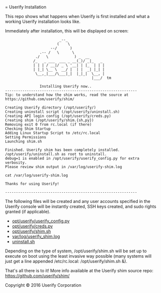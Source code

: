 = Userify Installation


This repo shows what happens when Userify is first installed and what a working
Userify installation looks like.


Immediately after installation, this will be displayed on screen:


       
                             _--_
                            (    \
                         --/      )
                    .-- /   \      \
                  ./   \            ) _  __
                 /_   _ ___  ___ _ __(_)/ _|_   _
                 | | | / __|/ _ \ '__| | |_  | | |
                 | |_| \__ \  __/ |  | |  _| |_| |
                  \__,_|___/\___|_|  |_|_|  \__, |
                                            |___/  tm
    
                    Installing Userify now..                     
    -------------------------------------------------------------
    Tip: to understand how the shim works, read the source at
    https://github.com/userify/shim/
    
    Creating Userify directory (/opt/userify/)
    Creating uninstall script (/opt/userify/uninstall.sh)
    Creating API login config (/opt/userify/creds.py)
    Creating shim (/opt/userify/shim.{sh,py})
    Removing exit 0 from rc.local (if there)
    Checking Shim Startup
    Adding Linux Startup Script to /etc/rc.local
    Setting Permissions
    Launching shim.sh
    
    Finished. Userify shim has been completely installed.
    /opt/userify/uninstall.sh as root to uninstall.
    debug=1 is enabled in /opt/userify/userify_config.py for extra verbosity.
    Please review shim output in /var/log/userify-shim.log
    
    cat /var/log/userify-shim.log
    
    Thanks for using Userify!
    
    -------------------------------------------------------------



The following files will be created and any user accounts specified in
the Userify console will be instantly created, SSH keys created, and sudo
rights granted (if applicable).


+    [opt/userify/userify_config.py](opt/userify/userify_config.py)
+    [opt/userify/creds.py](opt/userify/creds.py)
+    [opt/userify/shim.sh](opt/userify/shim.sh)
+    [var/log/userify_shim.log](var/log/userify_shim.log)
+    [uninstall.sh](uninstall.sh)


Depending on the type of system, /opt/userify/shim.sh will be set up to
execute on boot using the least invasive way possible (many systems
will just get a line appended  /etc/rc.local: /opt/userify/shim.sh &).


That's all there is to it! More info available at the Userify shim
source repo: https://github.com/userify/shim/



Copyright © 2016 Userify Corporation

